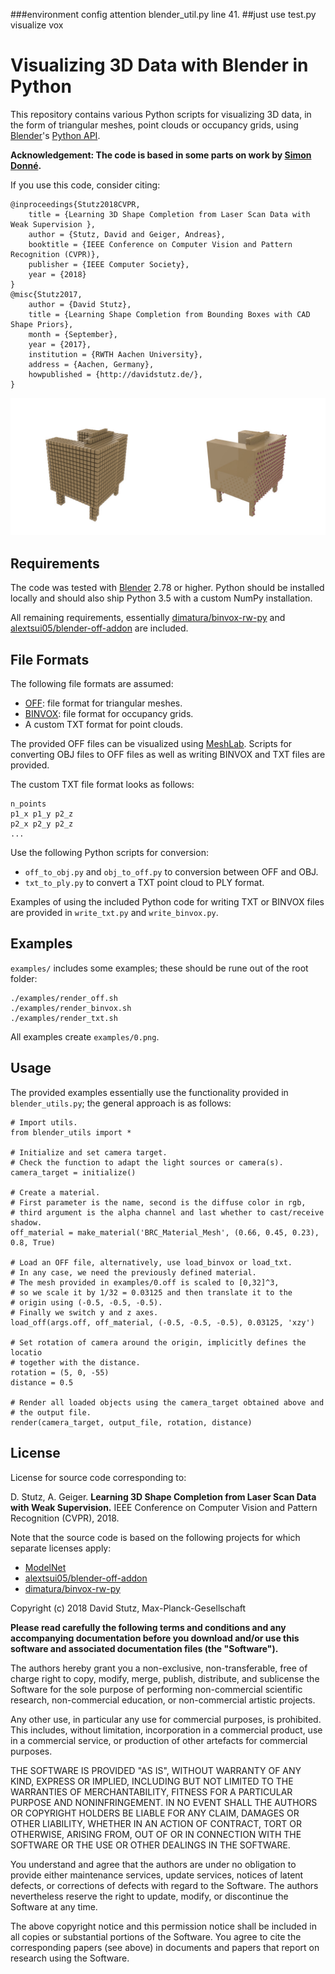 ###environment config attention 
blender_util.py  line 41. 
##just use test.py visualize vox 
# Visualizing 3D Data with Blender in Python

This repository contains various Python scripts for visualizing 3D data,
in the form of triangular meshes, point clouds or occupancy grids,
using [Blender](https://www.blender.org/)'s [Python API](https://docs.blender.org/api/current/).

**Acknowledgement: The code is based in some parts on work by
[Simon Donné](https://avg.is.tuebingen.mpg.de/person/sdonne).**

If you use this code, consider citing:

    @inproceedings{Stutz2018CVPR,
        title = {Learning 3D Shape Completion from Laser Scan Data with Weak Supervision },
        author = {Stutz, David and Geiger, Andreas},
        booktitle = {IEEE Conference on Computer Vision and Pattern Recognition (CVPR)},
        publisher = {IEEE Computer Society},
        year = {2018}
    }
    @misc{Stutz2017,
        author = {David Stutz},
        title = {Learning Shape Completion from Bounding Boxes with CAD Shape Priors},
        month = {September},
        year = {2017},
        institution = {RWTH Aachen University},
        address = {Aachen, Germany},
        howpublished = {http://davidstutz.de/},
    }

![Example of visualizations.](screenshot.jpg?raw=true "Example of visualizations.")

## Requirements

The code was tested with [Blender](https://www.blender.org/) 2.78 or higher.
Python should be installed locally and should also ship Python 3.5 with
a custom NumPy installation.

All remaining requirements, essentially [dimatura/binvox-rw-py](https://github.com/dimatura/binvox-rw-py)
and [alextsui05/blender-off-addon](https://github.com/alextsui05/blender-off-addon)
are included.

## File Formats

The following file formats are assumed:

* [OFF](https://en.wikipedia.org/wiki/OFF_(file_format)): file format for triangular meshes.
* [BINVOX](http://www.patrickmin.com/binvox/): file format for occupancy grids.
* A custom TXT format for point clouds.

The provided OFF files can be visualized using [MeshLab](http://www.meshlab.net/).
Scripts for converting OBJ files to OFF files as well as writing BINVOX and TXT files
are provided.

The custom TXT file format looks as follows:

    n_points
    p1_x p1_y p2_z
    p2_x p2_y p2_z
    ...

Use the following Python scripts for conversion:

* `off_to_obj.py` and `obj_to_off.py` to conversion between OFF and OBJ.
* `txt_to_ply.py` to convert a TXT point cloud to PLY format.

Examples of using the included Python code for writing TXT or BINVOX files
are provided in `write_txt.py` and `write_binvox.py`.

## Examples

`examples/` includes some examples; these should be rune out of the root folder:

    ./examples/render_off.sh
    ./examples/render_binvox.sh
    ./examples/render_txt.sh

All examples create `examples/0.png`.

## Usage

The provided examples essentially use the functionality provided in `blender_utils.py`;
the general approach is as follows:

    # Import utils.
    from blender_utils import *
    
    # Initialize and set camera target.
    # Check the function to adapt the light sources or camera(s).
    camera_target = initialize()
    
    # Create a material.
    # First parameter is the name, second is the diffuse color in rgb,
    # third argument is the alpha channel and last whether to cast/receive shadow.
    off_material = make_material('BRC_Material_Mesh', (0.66, 0.45, 0.23), 0.8, True)

    # Load an OFF file, alternatively, use load_binvox or load_txt.
    # In any case, we need the previously defined material.
    # The mesh provided in examples/0.off is scaled to [0,32]^3,
    # so we scale it by 1/32 = 0.03125 and then translate it to the
    # origin using (-0.5, -0.5, -0.5).
    # Finally we switch y and z axes.
    load_off(args.off, off_material, (-0.5, -0.5, -0.5), 0.03125, 'xzy')

    # Set rotation of camera around the origin, implicitly defines the locatio
    # together with the distance.
    rotation = (5, 0, -55)
    distance = 0.5
    
    # Render all loaded objects using the camera_target obtained above and
    # the output file.
    render(camera_target, output_file, rotation, distance)

## License

License for source code corresponding to:

D. Stutz, A. Geiger. **Learning 3D Shape Completion from Laser Scan Data with Weak Supervision.** IEEE Conference on Computer Vision and Pattern Recognition (CVPR), 2018.

Note that the source code is based on the following projects for which separate licenses apply:

* [ModelNet](http://modelnet.cs.princeton.edu/)
* [alextsui05/blender-off-addon](https://github.com/alextsui05/blender-off-addon)
* [dimatura/binvox-rw-py](https://github.com/dimatura/binvox-rw-py)

Copyright (c) 2018 David Stutz, Max-Planck-Gesellschaft

**Please read carefully the following terms and conditions and any accompanying documentation before you download and/or use this software and associated documentation files (the "Software").**

The authors hereby grant you a non-exclusive, non-transferable, free of charge right to copy, modify, merge, publish, distribute, and sublicense the Software for the sole purpose of performing non-commercial scientific research, non-commercial education, or non-commercial artistic projects.

Any other use, in particular any use for commercial purposes, is prohibited. This includes, without limitation, incorporation in a commercial product, use in a commercial service, or production of other artefacts for commercial purposes.

THE SOFTWARE IS PROVIDED "AS IS", WITHOUT WARRANTY OF ANY KIND, EXPRESS OR IMPLIED, INCLUDING BUT NOT LIMITED TO THE WARRANTIES OF MERCHANTABILITY, FITNESS FOR A PARTICULAR PURPOSE AND NONINFRINGEMENT. IN NO EVENT SHALL THE AUTHORS OR COPYRIGHT HOLDERS BE LIABLE FOR ANY CLAIM, DAMAGES OR OTHER LIABILITY, WHETHER IN AN ACTION OF CONTRACT, TORT OR OTHERWISE, ARISING FROM, OUT OF OR IN CONNECTION WITH THE SOFTWARE OR THE USE OR OTHER DEALINGS IN THE SOFTWARE.

You understand and agree that the authors are under no obligation to provide either maintenance services, update services, notices of latent defects, or corrections of defects with regard to the Software. The authors nevertheless reserve the right to update, modify, or discontinue the Software at any time.

The above copyright notice and this permission notice shall be included in all copies or substantial portions of the Software. You agree to cite the corresponding papers (see above) in documents and papers that report on research using the Software.
